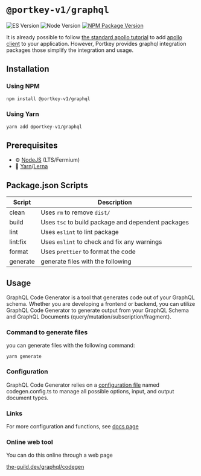 # `@portkey-v1/graphql`

![ES Version](https://img.shields.io/badge/ES-2020-yellow)
![Node Version](https://img.shields.io/badge/node-14.x-green)
[![NPM Package Version][npm-image-version]][npm-url]

It is already possible to follow [the standard apollo tutorial](https://www.apollographql.com/docs/react/why-apollo) to add [apollo client](https://www.apollographql.com/docs/react) to your application. However, Portkey provides graphql integration packages those simplify the integration and usage.
## Installation

### Using NPM

```bash
npm install @portkey-v1/graphql
```

### Using Yarn

```bash
yarn add @portkey-v1/graphql
```

## Prerequisites

- :gear: [NodeJS](https://nodejs.org/) (LTS/Fermium)
- :toolbox: [Yarn](https://yarnpkg.com/)/[Lerna](https://lerna.js.org/)

## Package.json Scripts

| Script   | Description                                        |
| -------- | -------------------------------------------------- |
| clean    | Uses `rm` to remove `dist/`                        |
| build    | Uses `tsc` to build package and dependent packages |
| lint     | Uses `eslint` to lint package                      |
| lint:fix | Uses `eslint` to check and fix any warnings        |
| format   | Uses `prettier` to format the code                 |
| generate | generate files with the following                  |

## Usage

GraphQL Code Generator is a tool that generates code out of your GraphQL schema. Whether you are developing a frontend or backend, you can utilize GraphQL Code Generator to generate output from your GraphQL Schema and GraphQL Documents (query/mutation/subscription/fragment).

### Command to generate files

you can generate files with the following command:

    yarn generate

### Configuration

GraphQL Code Generator relies on a [configuration file](https://the-guild.dev/graphql/codegen/docs/config-reference/codegen-config) named codegen.config.ts to manage all possible options, input, and output document types.

### Links

For more configuration and functions, see [docs page](https://graphql-code-generator.com/docs/getting-started)

### Online web tool

You can do this online through a web page

[the-guild.dev/graphql/codegen](https://the-guild.dev/graphql/codegen)

[npm-image-version]: https://img.shields.io/npm/v/@portkey-v1/graphql
[npm-url]: https://npmjs.org/package/@portkey-v1/graphql